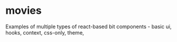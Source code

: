 # movies
Examples of multiple types of react-based bit components - basic ui, hooks, context, css-only, theme, 
